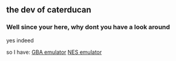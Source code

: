## the dev of caterducan

### Well since your here, why dont you have a look around
yes indeed

so I have:
                [GBA emulator](https://caterducan.github.io/gba)
                [NES emulator](https://caterducan.github.io/jsnes)
